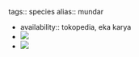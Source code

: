 tags:: species
alias:: mundar

- availability:: tokopedia, eka karya
- ![](https://peach-geographical-bat-397.mypinata.cloud/ipfs/QmV1vbA1ECu5xeAkd7tcgYykbRaNgeHDgfJgBGyaPF8ZsD)
- ![](https://peach-geographical-bat-397.mypinata.cloud/ipfs/QmbCV9RtSpDiaC1dBzw2sGK2QMfC5RojNoK1wXK7XZwEkG)